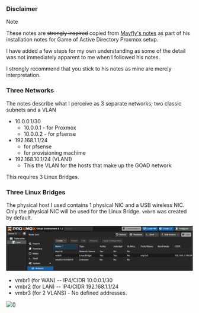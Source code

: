### Disclaimer

> [!NOTE]
> These notes are ~~strongly inspired~~ copied from [Mayfly's notes](https://mayfly277.github.io/posts/GOAD-on-proxmox-part1-install/#prepare-for-pfsense) as part of his installation notes for Game of Active Directory Proxmox setup. 
> 
> I have added a few steps for my own understanding as some of the detail was not immediately apparent to me when I followed his notes.
> 
> I strongly recommend that you stick to his notes as mine are merely interpretation.

### Three Networks

The notes describe what I perceive as 3 separate networks; two classic subnets and a VLAN

- 10.0.0.1/30
   - 10.0.0.1 - for Proxmox
   - 10.0.0.2 - for pfsense
- 192.168.1.1/24
   - for pfsense
   - for provisioning machime
- 192.168.10.1/24 (VLAN1)
   - This the VLAN for the hosts that make up the GOAD network

This requires 3 Linux Bridges.
### Three Linux Bridges

The physical host I used contains  1 physical NIC and a USB wireless NIC. Only the physical NIC will be used for the Linux Bridge. `vmbr0` was created by default.

![Initial Linux Bridges](https://raw.githubusercontent.com/quincyntuli/pfsense/main/img/initial-linux-bridge.png)

- vmbr1 (for WAN) -- IP4/CIDR 10.0.0.1/30
- vmbr2 (for LAN)  --  IP4/CIDR 192.168.1.1/24
- vmbr3 (for 2 VLANS) - No defined addresses.


![()](https://github.com/quincyntuli/pfsense/raw/main/mp4/output.webp)